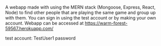 A webapp made with using the MERN stack (Mongoose, Express, React, Node) to find other people that are playing the same game and group up with them. You can sign in using the test account or by making your own account. Webapp can be accessed at https://warm-forest-59567.herokuapp.com/

test account:
TestUser1
password

